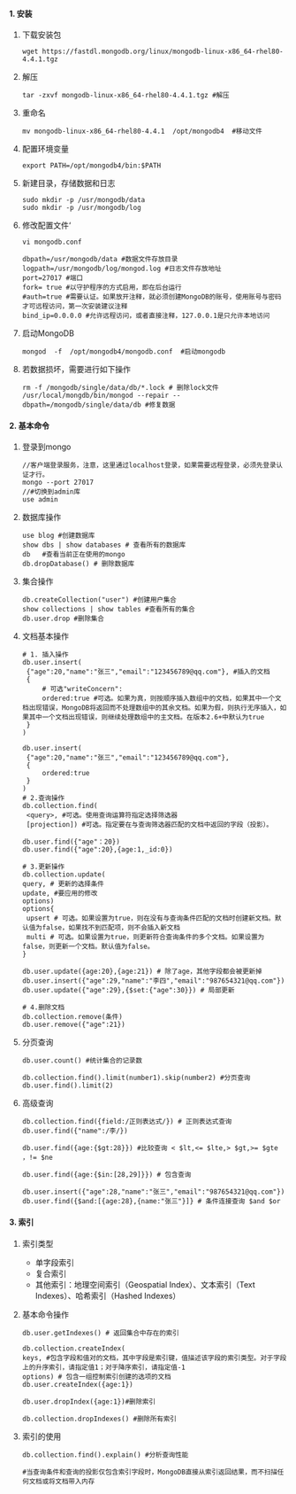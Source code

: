 #### 1. 安装

1. 下载安装包

   ```shell
   wget https://fastdl.mongodb.org/linux/mongodb-linux-x86_64-rhel80-4.4.1.tgz
   ```

2. 解压

   ```shell
   tar -zxvf mongodb-linux-x86_64-rhel80-4.4.1.tgz #解压
   ```

3. 重命名

   ```shell
   mv mongodb-linux-x86_64-rhel80-4.4.1  /opt/mongodb4  #移动文件
   ```

4. 配置环境变量

   ```shell
   export PATH=/opt/mongodb4/bin:$PATH
   ```

5. 新建目录，存储数据和日志

   ```shell
   sudo mkdir -p /usr/mongodb/data
   sudo mkdir -p /usr/mongodb/log
   ```

6. 修改配置文件‘

   ```shell
   vi mongodb.conf
   
   dbpath=/usr/mongodb/data #数据文件存放目录
   logpath=/usr/mongodb/log/mongod.log #日志文件存放地址
   port=27017 #端口
   fork= true #以守护程序的方式启用，即在后台运行
   #auth=true #需要认证。如果放开注释，就必须创建MongoDB的账号，使用账号与密码才可远程访问，第一次安装建议注释
   bind_ip=0.0.0.0 #允许远程访问，或者直接注释，127.0.0.1是只允许本地访问
   ```

7. 启动MongoDB

   ```shell
   mongod  -f  /opt/mongodb4/mongodb.conf  #启动mongodb
   ```

8. 若数据损坏，需要进行如下操作

   ```shell
   rm -f /mongodb/single/data/db/*.lock # 删除lock文件
   /usr/local/mongdb/bin/mongod --repair --dbpath=/mongodb/single/data/db #修复数据
   ```

#### 2. 基本命令

1. 登录到mongo

   ```shell
   //客户端登录服务，注意，这里通过localhost登录，如果需要远程登录，必须先登录认证才行。 
   mongo --port 27017 
   //#切换到admin库 
   use admin 
   ```

2. 数据库操作

   ```shell
   use blog #创建数据库
   show dbs | show databases # 查看所有的数据库
   db	#查看当前正在使用的mongo
   db.dropDatabase() # 删除数据库
   ```

3. 集合操作

   ```shell
   db.createCollection("user") #创建用户集合
   show collections | show tables #查看所有的集合
   db.user.drop #删除集合
   ```

4. 文档基本操作

   ```shell
   # 1. 插入操作
   db.user.insert(
   	{"age":20,"name":"张三","email":"123456789@qq.com"}, #插入的文档
   	{
   		# 可选"writeConcern":
   		ordered:true #可选。如果为真，则按顺序插入数组中的文档，如果其中一个文档出现错误，MongoDB将返回而不处理数组中的其余文档。如果为假，则执行无序插入，如果其中一个文档出现错误，则继续处理数组中的主文档。在版本2.6+中默认为true
   	}
   )
   
   db.user.insert(
   	{"age":20,"name":"张三","email":"123456789@qq.com"},
   	{
   		ordered:true 
   	}
   )
   # 2.查询操作
   db.collection.find(
   	<query>, #可选。使用查询运算符指定选择筛选器
   	[projection]) #可选。指定要在与查询筛选器匹配的文档中返回的字段（投影）。
   
   db.user.find({"age"：20})
   db.user.find({"age":20},{age:1,_id:0})
   
   # 3.更新操作
   db.collection.update(
   query, # 更新的选择条件
   update, #要应用的修改
   options)
   options{
   	upsert # 可选。如果设置为true，则在没有与查询条件匹配的文档时创建新文档。默认值为false，如果找不到匹配项，则不会插入新文档
   	multi # 可选。如果设置为true，则更新符合查询条件的多个文档。如果设置为false，则更新一个文档。默认值为false。
   }
   
   db.user.update({age:20},{age:21}) # 除了age，其他字段都会被更新掉
   db.user.insert({"age":29,"name":"李四","email":"987654321@qq.com"})
   db.user.update({"age":29},{$set:{"age":30}}) # 局部更新
   
   # 4.删除文档
   db.collection.remove(条件)
   db.user.remove({"age":21})
   ```

5. 分页查询

   ```shell
   db.user.count() #统计集合的记录数
   
   db.collection.find().limit(number1).skip(number2) #分页查询
   db.user.find().limit(2)
   ```

6. 高级查询

   ```shell
   db.collection.find({field:/正则表达式/}) # 正则表达式查询
   db.user.find({"name":/李/})
   
   db.user.find({age:{$gt:28}}) #比较查询 < $lt,<= $lte,> $gt,>= $gte ，!= $ne
   
   db.user.find({age:{$in:[28,29]}}) # 包含查询
   
   db.user.insert({"age":28,"name":"张三","email":"987654321@qq.com"})
   db.user.find({$and:[{age:28},{name:"张三"}]} # 条件连接查询 $and $or
   
   ```

#### 3. 索引

1. 索引类型

    * 单字段索引
    * 复合索引
    * 其他索引：地理空间索引（Geospatial Index）、文本索引（Text Indexes）、哈希索引（Hashed Indexes）

2. 基本命令操作

   ```shell
   db.user.getIndexes() # 返回集合中存在的索引
   
   db.collection.createIndex(
   keys, #包含字段和值对的文档，其中字段是索引键，值描述该字段的索引类型。对于字段上的升序索引，请指定值1；对于降序索引，请指定值-1
   options) # 包含一组控制索引创建的选项的文档
   db.user.createIndex({age:1})
   
   db.user.dropIndex({age:1})#删除索引
   
   db.collection.dropIndexes() #删除所有索引
   ```

3. 索引的使用

   ```shell
   db.collection.find().explain() #分析查询性能
   
   #当查询条件和查询的投影仅包含索引字段时，MongoDB直接从索引返回结果，而不扫描任何文档或将文档带入内存
   ```